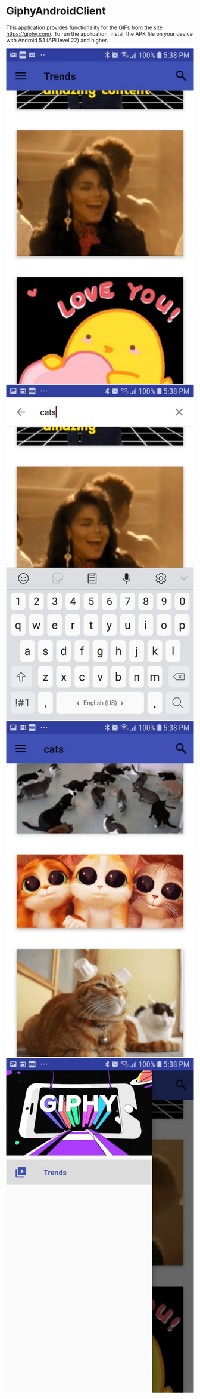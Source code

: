 # GiphyAndroidClient
This application provides functionality for the GIFs from the site https://giphy.com/.
To run the application, install the APK file on your device with Android 5.1 (API level 22) and higher.

![Alt text](/screenshots/arRSgjE6HsE.jpg?raw=false )
![Alt text](/screenshots/ras4iNm_Wc4.jpg?raw=false )
![Alt text](/screenshots/2d0jvUSipzM.jpg?raw=false )
![Alt text](/screenshots/9z2SZlQUBnU.jpg?raw=false)
